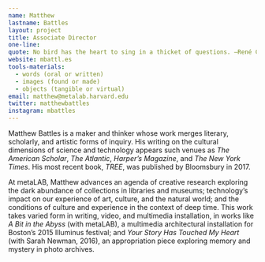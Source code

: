 ```yaml
---
name: Matthew
lastname: Battles
layout: project
title: Associate Director
one-line: 
quote: No bird has the heart to sing in a thicket of questions. —René Char.
website: mbattl.es
tools-materials:
  - words (oral or written)
  - images (found or made)
  - objects (tangible or virtual)
email: matthew@metalab.harvard.edu
twitter: matthewbattles
instagram: mbattles
---
```

Matthew Battles is a maker and thinker whose work merges literary, scholarly, and artistic forms of inquiry. His writing on the cultural dimensions of science and technology appears such venues as *The American Scholar*, *The Atlantic*, *Harper’s Magazine*, and *The New York Times*. His most recent book, *TREE*, was published by Bloomsbury in 2017.
  
At metaLAB, Matthew advances an agenda of creative research exploring the dark abundance of collections in libraries and museums; technology’s impact on our experience of art, culture, and the natural world; and the conditions of culture and experience in the context of deep time. This work takes varied form in writing, video, and multimedia installation, in works like *A Bit in the Abyss* (with metaLAB), a multimedia architectural installation for Boston’s 2015 Illuminus festival; and *Your Story Has Touched My Heart* (with Sarah Newman, 2016), an appropriation piece exploring memory and mystery in photo archives.
